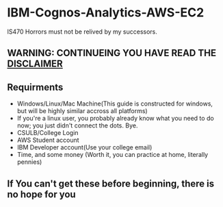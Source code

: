 # IBM-Cognos-Analytics-AWS-EC2
IS470 Horrors must not be relived by my successors.

## WARNING: CONTINUEING  YOU HAVE READ THE [DISCLAIMER](https://github.com/Waaped/IBM-Cognos-Analytics-AWS-EC2/blob/master/Disclaimer.md)

## Requirments
* Windows/Linux/Mac Machine(This guide is constructed for windows, but will be highly similar accross all platforms)
* If you're a linux user, you probably already know what you need to do now; you just didn't connect the dots. Bye.
* CSULB/College Login
* AWS Student account
* IBM Developer account(Use your college email)
* Time, and some money (Worth it, you can practice at home, literally pennies) 
         
## If You can't get these before beginning, there is no hope for you
